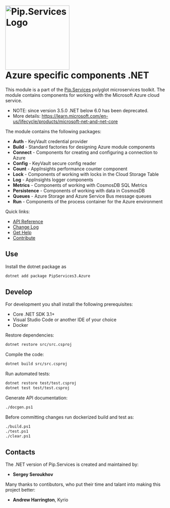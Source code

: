 # <img src="https://uploads-ssl.webflow.com/5ea5d3315186cf5ec60c3ee4/5edf1c94ce4c859f2b188094_logo.svg" alt="Pip.Services Logo" width="200"> <br/> Azure specific components .NET

This module is a part of the [Pip.Services](http://pipservices.org) polyglot microservices toolkit.
The module contains components for working with the Microsoft Azure cloud service.

- NOTE: since version 3.5.0 .NET below 6.0 has been deprecated. 
- More details: https://learn.microsoft.com/en-us/lifecycle/products/microsoft-net-and-net-core

The module contains the following packages:

- **Auth** - KeyVault credential provider
- **Build** - Standard factories for designing Azure module components
- **Connect** - Components for creating and configuring a connection to Azure
- **Config** - KeyVault secure config reader
- **Count** - AppInsights performance counter component
- **Lock** - Components of working with locks in the Cloud Storage Table
- **Log** - AppInsights logger components
- **Metrics** - Components of working with CosmosDB SQL Metrics
- **Persistence** - Components of working with data in CosmosDB
- **Queues** - Azure Storage and Azure Service Bus message queues
- **Run** - Components of the process container for the Azure environment

<a name="links"></a> Quick links:

* [API Reference](https://pip-services3-dotnet.github.io/pip-services3-azure-dotnet/)
* [Change Log](CHANGELOG.md)
* [Get Help](https://www.pipservices.org/community/help)
* [Contribute](https://www.pipservices.org/community/contribute)


## Use

Install the dotnet package as
```bash
dotnet add package PipServices3.Azure
```

## Develop

For development you shall install the following prerequisites:
* Core .NET SDK 3.1+
* Visual Studio Code or another IDE of your choice
* Docker

Restore dependencies:
```bash
dotnet restore src/src.csproj
```

Compile the code:
```bash
dotnet build src/src.csproj
```

Run automated tests:
```bash
dotnet restore test/test.csproj
dotnet test test/test.csproj
```

Generate API documentation:
```bash
./docgen.ps1
```

Before committing changes run dockerized build and test as:
```bash
./build.ps1
./test.ps1
./clear.ps1
```

## Contacts

The .NET version of Pip.Services is created and maintained by:
- **Sergey Seroukhov**

Many thanks to contibutors, who put their time and talant into making this project better:
- **Andrew Harrington**, Kyrio
